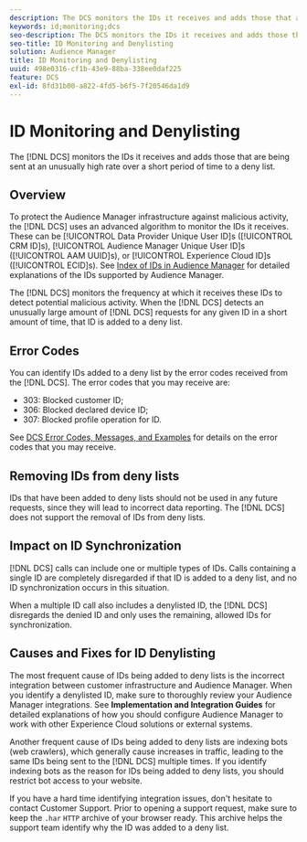 ```yaml
---
description: The DCS monitors the IDs it receives and adds those that are being sent at an unusually high rate over a short period of time to a deny list.
keywords: id;monitoring;dcs
seo-description: The DCS monitors the IDs it receives and adds those that are being sent at an unusually high rate over a short period of time to a deny list.
seo-title: ID Monitoring and Denylisting
solution: Audience Manager
title: ID Monitoring and Denylisting
uuid: 498e0316-cf1b-43e9-88ba-338ee0daf225
feature: DCS
exl-id: 8fd31b00-a822-4fd5-b6f5-7f20546da1d9
---
```

# ID Monitoring and Denylisting

The [!DNL DCS] monitors the IDs it receives and adds those that are being sent at an unusually high rate over a short period of time to a deny list.

## Overview

To protect the Audience Manager infrastructure against malicious activity, the [!DNL DCS] uses an advanced algorithm to monitor the IDs it receives. These can be [!UICONTROL Data Provider Unique User ID]s ([!UICONTROL CRM ID]s), [!UICONTROL Audience Manager Unique User ID]s ([!UICONTROL AAM UUID]s), or [!UICONTROL Experience Cloud ID]s ([!UICONTROL ECID]s). See [Index of IDs in Audience Manager](../../../reference/ids-in-aam.md) for detailed explanations of the IDs supported by Audience Manager.

The [!DNL DCS] monitors the frequency at which it receives these IDs to detect potential malicious activity. When the [!DNL DCS] detects an unusually large amount of [!DNL DCS] requests for any given ID in a short amount of time, that ID is added to a deny list.

## Error Codes

You can identify IDs added to a deny list by the error codes received from the [!DNL DCS]. The error codes that you may receive are:

* 303: Blocked customer ID;
* 306: Blocked declared device ID;
* 307: Blocked profile operation for ID.

See [DCS Error Codes, Messages, and Examples](dcs-error-codes.md) for details on the error codes that you may receive.

## Removing IDs from deny lists

IDs that have been added to deny lists should not be used in any future requests, since they will lead to incorrect data reporting. The [!DNL DCS] does not support the removal of IDs from deny lists.

## Impact on ID Synchronization

[!DNL DCS] calls can include one or multiple types of IDs. Calls containing a single ID are completely disregarded if that ID is added to a deny list, and no ID synchronization occurs in this situation.

When a multiple ID call also includes a denylisted ID, the [!DNL DCS] disregards the denied ID and only uses the remaining, allowed IDs for synchronization.

## Causes and Fixes for ID Denylisting

The most frequent cause of IDs being added to deny lists is the incorrect integration between customer infrastructure and Audience Manager. When you identify a denylisted ID, make sure to thoroughly review your Audience Manager integrations. See **Implementation and Integration Guides** for detailed explanations of how you should configure Audience Manager to work with other Experience Cloud solutions or external systems.

Another frequent cause of IDs being added to deny lists are indexing bots (web crawlers), which generally cause increases in traffic, leading to the same IDs being sent to the [!DNL DCS] multiple times. If you identify indexing bots as the reason for IDs being added to deny lists, you should restrict bot access to your website.

If you have a hard time identifying integration issues, don't hesitate to contact Customer Support. Prior to opening a support request, make sure to keep the `.har` `HTTP` archive of your browser ready. This archive helps the support team identify why the ID was added to a deny list.
